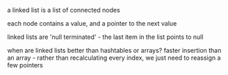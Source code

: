 a linked list is a list of connected nodes

each node contains a value, and a pointer to the next value

linked lists are 'null terminated' - the last item in the list points to null

when are linked lists better than hashtables or arrays?
faster insertion than an array - rather than recalculating every index, we just need to reassign a few pointers
